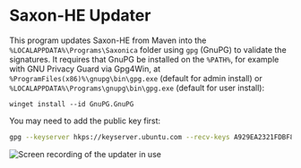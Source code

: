 # Saxon-HE Updater

This program updates Saxon-HE from Maven into the `%LOCALAPPDATA%\Programs\Saxonica` folder using `gpg` (GnuPG) to validate the signatures. It requires that GnuPG be installed on the `%PATH%`, for example with GNU Privacy Guard via Gpg4Win, at `%ProgramFiles(x86)%\gnupg\bin\gpg.exe` (default for admin install) or `%LOCALAPPDATA%\Programs\gnupg\bin\gpg.exe` (default for user install):

```pwsh
winget install --id GnuPG.GnuPG
```

You may need to add the public key first:

```sh
gpg --keyserver hkps://keyserver.ubuntu.com --recv-keys A929EA2321FDBF8F
```

![Screen recording of the updater in use](https://github.com/user-attachments/assets/dcac117b-6f19-4478-84cb-913e1cb6d307)
